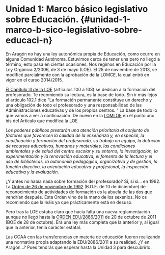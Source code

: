 # Unidad 1: Marco básico legislativo sobre Educación. {#unidad-1-marco-b-sico-legislativo-sobre-educaci-n}

En Aragón no hay una ley autonómica propia de Educación, como ocurre en alguna Comunidad Autónoma. Estuvimos cerca de tener una pero no llegó a término, esto pasa en ciertas ocasiones. Nos regimos en Educación por la  Ley Orgánica 2/2006, de 3 de mayo \(LOE\).​ El 28 de noviembre de 2013, se modificó parcialmente con la aprobación de la LOMCE, la cual entró en vigor en el curso 2014/2015.

[El Capítulo III de la LOE](http://www.educacion.gob.es/exterior/centros/jacintobenavente/es/pdf/loe/formacion_profesorado.pdf) \(artículos 100 a 103\) se dedican a la formación del profesorado. Te recomiendo su lectura, es la base de todo. Sin ir más lejos el artículo 102.1 dice “La formación permanente constituye un derecho y una obligación de todo el profesorado y una responsabilidad de las Administraciones educativas y de los propios centros. “ La base de todo lo que vamos a ver a continuación. De nuevo en la [LOMLOE](https://www.boe.es/eli/es/lo/2020/12/29/3) en el punto uno bis del Artículo que modifica la LOE 

_Los poderes públicos prestarán una atención prioritaria al conjunto de factores que favorecen la calidad de la enseñanza y, en especial, la cualificación y formación del profesorado, su trabajo en equipo, la dotación de recursos educativos, humanos y materiales, las condiciones ambientales y de salud del centro escolar y su entorno, la investigación, la experimentación y la renovación educativa, el fomento de la lectura y el uso de bibliotecas, la autonomía pedagógica, organizativa y de gestión, la función directiva, la orientación educativa y profesional, la inspección educativa y la evaluación._

¿Y antes no había nada sobre formación del profesorado? Si, si si… en 1992. La  [Orden de 26 de noviembre de 1992](https://www.google.com/url?q=https://www.boe.es/boe/dias/1992/12/10/pdfs/A41760-41765.pdf&sa=D&ust=1511515248776000&usg=AFQjCNExCcdnf1BhicrwhpTTOgofhyQTVg) \(B.O.E. de 10 de diciembre\) de reconocimiento de actividades de formación es la abuela de las dos que vendrían después. Esta Orden vino de la mano de los sexenios. No os recomiendo que la leáis ya que prácticamente está en desuso.

Pero tras la LOE estaba claro que hacía falta una nueva reglamentación aunque no llegó hasta la [ORDEN EDU/2886/2011](https://www.google.com/url?q=https://www.boe.es/boe/dias/2011/10/28/pdfs/BOE-A-2011-16923.pdf&sa=D&ust=1511515248776000&usg=AFQjCNEOuce7-XywJBS1e1uG5qb9-Wb_Sg) de 20 de octubre de 2011 \(BOE de 28 de octubre\). Era una ley más completa que la anterior y, al igual que la anterior, tenía carácter estatal.

Las CCAA con las transferencias en materia de educación fueron realizando una normativa propia adaptando la EDU/2886/2011 a su realidad. ¿Y en Aragón…? Pues tendrás que esperar hasta la Unidad 3 para descubrirlo.

